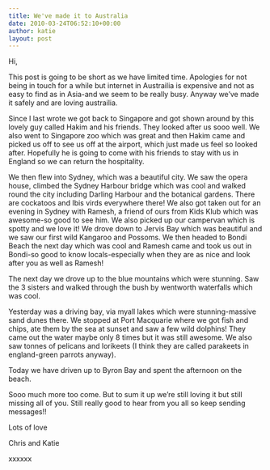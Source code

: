 ```yaml
---
title: We've made it to Australia
date: 2010-03-24T06:52:10+00:00
author: katie
layout: post
---
```

Hi,

This post is going to be short as we have limited time. Apologies for not being in touch for a while but internet in Austrailia is expensive and not as easy to find as in Asia-and we seem to be really busy. Anyway we&#8217;ve made it safely and are loving austrailia.

Since I last wrote we got back to Singapore and got shown around by this lovely guy called Hakim and his friends. They looked after us sooo well. We also went to Singapore zoo which was great and then Hakim came and picked us off to see us off at the airport, which just made us feel so looked after. Hopefully he is going to come with his friends to stay with us in England so we can return the hospitality.

We then flew into Sydney, which was a beautiful city. We saw the opera house, climbed the Sydney Harbour bridge which was cool and walked round the city including Darling Harbour and the botanical gardens. There are cockatoos and Ibis virds everywhere there! We also got taken out for an evening in Sydney with Ramesh, a friend of ours from Kids Klub which was awesome-so good to see him. We also picked up our campervan which is spotty and we love it! We drove down to Jervis Bay which was beautiful and we saw our first wild Kangaroo and Possoms. We then headed to Bondi Beach the next day which was cool and Ramesh came and took us out in Bondi-so good to know locals-especially when they are as nice and look after you as well as Ramesh!

The next day we drove up to the blue mountains which were stunning. Saw the 3 sisters and walked through the bush by wentworth waterfalls which was cool.

Yesterday was a driving bay, via myall lakes which were stunning-massive sand dunes there. We stopped at Port Macquarie where we got fish and chips, ate them by the sea at sunset and saw a few wild dolphins! They came out the water maybe only 8 times but it was still awesome. We also saw tonnes of pelicans and lorikeets (I think they are called parakeets in england-green parrots anyway).

Today we have driven up to Byron Bay and spent the afternoon on the beach.

Sooo much more too come. But to sum it up we&#8217;re still loving it but still missing all of you. Still really good to hear from you all so keep sending messages!!

Lots of love

Chris and Katie

xxxxxx
